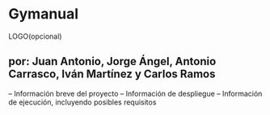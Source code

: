 # Gymanual
LOGO(opcional)

## por: Juan Antonio, Jorge Ángel, Antonio Carrasco, Iván Martínez y Carlos Ramos
– Información breve del proyecto
– Información de despliegue
– Información de ejecución, incluyendo posibles requisitos